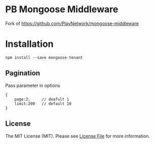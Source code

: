 # PB Mongoose Middleware

Fork of https://github.com/PlayNetwork/mongoose-middleware

# Installation

```
npm install --save mongoose-tenant
```



## Pagination

Pass parameter in options

```
{
	page:2,		// deafult 1
	limit:200	// default 10
}
```

## License

The MIT License (MIT). Please see [License File](LICENSE) for more information.
